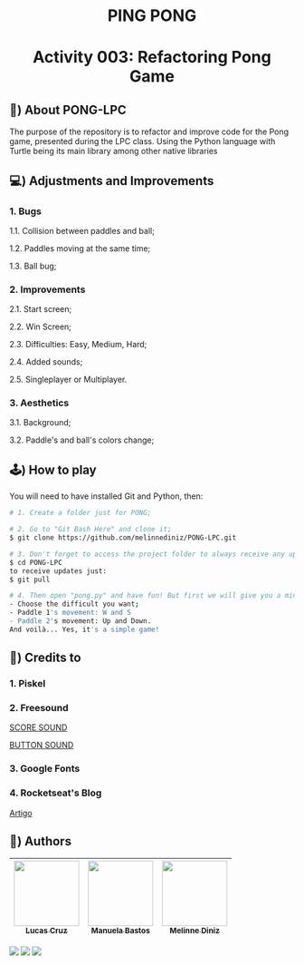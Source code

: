 <h1 align="center">  PING PONG</h1>

<h1 align= "center"> Activity 003: Refactoring Pong Game </h1>


## 🏓) About PONG-LPC

The purpose of the repository is to refactor and improve code for the
Pong game, presented during the LPC class. Using the Python
language with Turtle being its main library among other native
libraries

## 💻) Adjustments and Improvements
### 1. Bugs

1.1. Collision between paddles and ball;

1.2. Paddles moving at the same time;

1.3. Ball bug;

### 2. Improvements
2.1. Start screen;

2.2. Win Screen;

2.3. Difficulties: Easy, Medium, Hard;

2.4. Added sounds;

2.5. Singleplayer or Multiplayer.

### 3. Aesthetics
3.1. Background;

3.2. Paddle's and ball's colors change;

## 🕹️) How to play
You will need to have installed Git and Python, then:
``` bash
# 1. Create a folder just for PONG;

# 2. Go to "Git Bash Here" and clone it;
$ git clone https://github.com/melinnediniz/PONG-LPC.git

# 3. Don't forget to access the project folder to always receive any updates;
$ cd PONG-LPC
to receive updates just:
$ git pull

# 4. Then open "pong.py" and have fun! But first we will give you a mini tutorial:
- Choose the difficult you want;
- Paddle 1's movement: W and S
- Paddle 2's movement: Up and Down.
And voilà... Yes, it's a simple game!


```

## 📍) Credits to
### 1. Piskel

### 2. Freesound

[SCORE SOUND](https://freesound.org/people/soundnimja/sounds/173321/)

[BUTTON SOUND](https://freesound.org/people/InspectorJ/sounds/413749/)

### 3. Google Fonts

### 4. Rocketseat's Blog

[Artigo](https://blog.rocketseat.com.br/como-fazer-um-bom-readme/)

## 📌) Authors
| [<img src="https://avatars.githubusercontent.com/u/69447962?v=4" width=115><br><sub>Lucas Cruz</sub>](https://github.com/olucascruz) |  [<img src="https://avatars.githubusercontent.com/u/93674466?v=4" width=115><br><sub>Manuela Bastos</sub>](https://github.com/manupbastos) |  [<img src="https://avatars.githubusercontent.com/u/61233511?v=4" width=115><br><sub>Melinne Diniz</sub>](https://github.com/melinnediniz) |
| :---: | :---: | :---: |

<img src="https://img.shields.io/github/forks/melinnediniz/PONG-LPC?label=Forks&message=&color=ff69b4&style=for-the-badge&logo=ghost"/> <img src="https://img.shields.io/github/stars/melinnediniz/PONG-LPC?label=Stars&message=&color=yellowgreen&style=for-the-badge&logo=ghost"/>
<img src="https://img.shields.io/github/license/melinnediniz/PONG-LPC?label=license&message=&color=informational&style=for-the-badge&logo=ghost"/>
